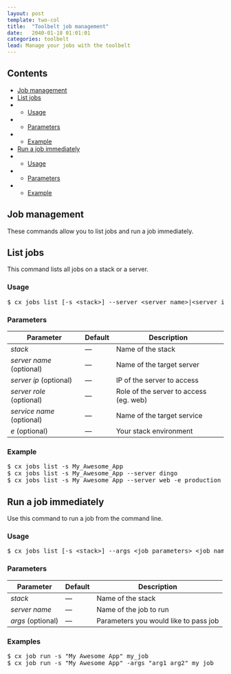 ```yaml
---
layout: post
template: two-col
title:  "Toolbelt job management"
date:   2040-01-18 01:01:01
categories: toolbelt
lead: Manage your jobs with the toolbelt
---
```


<h2>Contents</h2>
<ul class="page-toc">
    <li><a href="#about">Job management</a></li>
    <li><a href="#list">List jobs</a></li>
            <li>
                <ul>
                <li><a href="#usage">Usage</a></li>
                </ul>
            </li>
            <li>
                <ul>
                <li><a href="#params">Parameters</a></li>
                </ul>
            </li>
            <li>
                <ul>
                <li><a href="#example">Example</a></li>
                </ul>
            </li>
    <li><a href="#set">Run a job immediately</a></li>
            <li>
                <ul>
                <li><a href="#usage2">Usage</a></li>
                </ul>
            </li>
            <li>
                <ul>
                <li><a href="#params2">Parameters</a></li>
                </ul>
            </li>
            <li>
                <ul>
                <li><a href="#example2">Example</a></li>
                </ul>
            </li>
</ul>

<h2 id="about">Job management</h2>
These commands allow you to list jobs and run a job immediately.

<h2 id="list">List jobs</h2>
This command lists all jobs on a stack or a server.

<h3 id="usage">Usage</h3>

<pre class="prettyprint">
$ cx jobs list [-s &lt;stack&gt;] --server &lt;server name&gt;|&lt;server ip&gt;|&lt;server role&gt; --service &lt;service name&gt;
</pre>

<h3 id="params">Parameters</h3>
<table class='table table-bordered table-striped table-small'>
    <thead>
        <tr>
            <th align="center">Parameter</th>
            <th align="center">Default</th>
            <th align="center">Description</th>
        </tr>
    </thead>
    <tbody>
        <tr>
            <td><i>stack</i></td>
            <td>&mdash;</td>
            <td>Name of the stack</td>
        </tr>
        <tr>
            <td><i>server name</i> (optional)</td>
            <td>&mdash;</td>
            <td>Name of the target server</td>
        </tr>
        <tr>
            <td><i>server ip</i> (optional)</td>
            <td>&mdash;</td>
            <td>IP of the server to access</td>
        </tr>
        <tr>
            <td><i>server role</i> (optional)</td>
            <td>&mdash;</td>
            <td>Role of the server to access (eg. web)</td>
        </tr>
        <tr>
            <td><i>service name</i> (optional)</td>
            <td>&mdash;</td>
            <td>Name of the target service</td>
        </tr>
        <tr>
            <td><i>e</i> (optional)</td>
            <td>&mdash;</td>
            <td>Your stack environment</td>
        </tr>
    </tbody>
</table>

<h3 id="example">Example</h3>

<pre class="prettyprint">
$ cx jobs list -s My_Awesome_App
$ cx jobs list -s My_Awesome_App --server dingo
$ cx jobs list -s My_Awesome_App --server web -e production
</pre>

<h2 id="set">Run a job immediately</h2>
Use this command to run a job from the command line.

<h3 id="usage2">Usage</h3>

<pre class="prettyprint">
$ cx jobs list [-s &lt;stack&gt;] --args &lt;job parameters&gt; &lt;job name&gt;
</pre>

<h3 id="params2">Parameters</h3>

<table class='table table-bordered table-striped table-small'>
    <thead>
        <tr>
            <th align="center">Parameter</th>
            <th align="center">Default</th>
            <th align="center">Description</th>
        </tr>
    </thead>
    <tbody>
        <tr>
            <td><i>stack</i></td>
            <td>&mdash;</td>
            <td>Name of the stack</td>
        </tr>
        <tr>
            <td><i>server name</i></td>
            <td>&mdash;</td>
            <td>Name of the job to run</td>
        </tr>
        <tr>
            <td><i>args</i> (optional)</td>
            <td>&mdash;</td>
            <td>Parameters you would like to pass job</td>
        </tr>        
    </tbody>
</table>

<h3 id="example2">Examples</h3>

<pre class="prettyprint">
$ cx job run -s "My Awesome App" my_job
$ cx job run -s "My Awesome App" -args "arg1 arg2" my_job
</pre>
